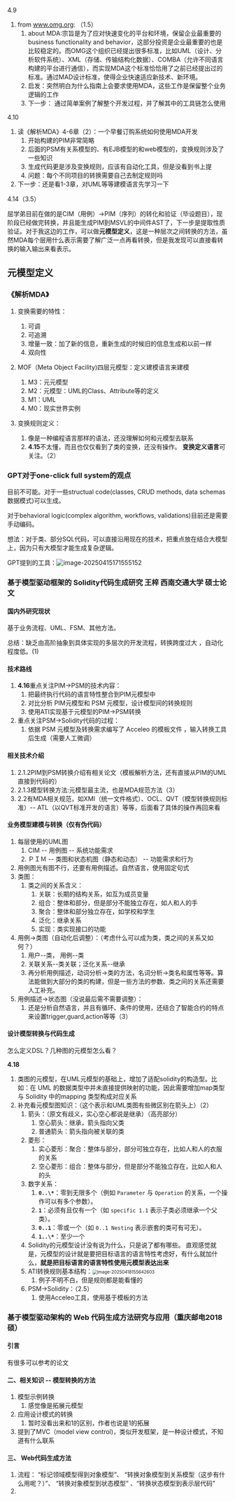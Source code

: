 4.9

1. from www.omg.org: （1.5）
   1. about MDA:宗旨是为了应对快速变化的平台和环境，保留企业最重要的business functionality and behavior，这部分投资是企业最重要的也是比较稳定的。而OMG这个组织已经提出很多标准，比如UML（设计、分析软件系统）、XML（存储、传输结构化数据）、COMBA（允许不同语言构建的平台进行通信），而实现MDA这个标准恰恰用了之前已经提出过的标准。通过MAD设计标准，使得企业快速适应新技术、新环境。
   2. 启发：突然明白为什么指南上会要求使用MDA，这些工作是保留整个业务逻辑的工作
   3. 下一步： 通过简单案例了解整个开发过程，并了解其中的工具链怎么使用

4.10

1. 读《解析MDA》4-6章（2）：一个早餐订购系统如何使用MDA开发
   1. 开始构建的PIM非常简略
   2. 后面的PSM有关系模型的、有EJB模型的和web模型的，变换规则涉及了一些知识
   3. 生成代码更是涉及变换规则，应该有自动化工具，但是没看到书上提
   4. 问题：每个不同项目的转换需要自己去制定规则吗
5. 下一步：还是看1-3章，对UML等等建模语言先学习一下



4.14（3.5）

屈学弟目前在做的是CIM（用例）->PIM（序列）的转化和验证（毕设题目），现阶段已经做完转换，并且能生成PIM到MSVL的中间件AST了，下一步是提取性质验证。对于我这边的工作，可以做**元模型定义**，这是一种层次之间转换的方法，虽然MDA每个层用什么表示需要了解广泛一点再看转换，但是我发现可以直接看转换的输入输出来看表示。

## 元模型定义

### 《解析MDA》

1. 变换需要的特性：
   1. 可调
   2. 可追溯
   3. 增量一致：加了新的信息，重新生成的时候旧的信息生成和以前一样
   4. 双向性

2. MOF（Meta Object Facility)四层元模型：定义建模语言来建模
   1. M3：元元模型
   2. M2：元模型：UML的Class、Attribute等的定义
   3. M1：UML
   4. M0：现实世界实例

3. 变换规则定义：

   1. 像是一种编程语言那样的语法，还没理解如何和元模型去联系
   2. **4.15**不太懂，而且也仅仅看到了类的变换，还没有操作。 **变换定义语言**可关注。（2）

   

### GPT对于one-click full system的观点

目前不可能。对于一些structual code(classes, CRUD methods, data schemas数据模式)可以生成。

对于behavioral logic(complex algorithm, workflows, validations)目前还是需要手动编码。

想法：对于类、部分SQL代码，可以直接沿用现在的技术，把重点放在结合大模型上，因为只有大模型才能生成复杂逻辑。

GPT提到的工具：![image-20250415171555152](${imagines}/image-20250415171555152.png)



### 基于模型驱动框架的 Solidity代码生成研究  王梓 西南交通大学 硕士论文

#### 国内外研究现状

基于业务流程、UML、FSM、其他方法。

总结：缺乏由高阶抽象到具体实现的多层次的开发流程，转换跨度过大  ，自动化程度低。(1)

#### 技术路线

1. **4.16**重点关注PIM->PSM的技术内容：
   1. 把最终执行代码的语言特性整合到PIM元模型中
   2. 对比分析 PIM元模型和 PSM 元模型，设计模型间的转换规则  
   3. 使用ATl实现基于元模型的PIM->PSM转换
2. 重点关注PSM->Solidity代码的过程：
   1. 依据 PSM 元模型及转换需求编写了 Acceleo 的模板文件 ，输入转换工具后生成（需要人工微调）

#### 相关技术介绍

1. 2.1.2PIM到PSM转换介绍有相关论文（模板解析方法，还有直接从PIM的UML直接到代码的）
2. 2.1.3模型转换方法:元模型最主流，也是MDA规范方法（3）
3. 2.2有MDA相关规范，如XMI（统一文件格式）、OCL、QVT（模型转换规则标准）-- ATL（以QVT标准开发的语言）等等，后面看了具体的操作再回来看

#### 业务模型建模与转换（仅有伪代码）

1. 每层使用的UML图
   1. CIM -- 用例图 -- 系统功能需求
   2. ＰＩＭ -- 类图和状态机图（静态和动态） --  功能需求和行为
2. 用例图光有图不行，还要有用例描述。自然语言，使用固定句式
3. 类图：
   1. 类之间的关系含义：
      1. 关联：长期的结构关系，如互为成员变量
      2. 组合：整体和部分，但是部分不能独立存在，如人和人的手
      3. 聚合：整体和部分独立存在，如学校和学生
      4. 泛化：继承关系
      5. 实现：类实现接口的功能
4. 用例->类图（自动化后调整）：（考虑什么可以成为类，类之间的关系又如何？）
   1. 用户--类， 用例--类
   2. 关联关系--类关联；泛化关系--继承
   3. 再分析用例描述，动词分析->类的方法，名词分析->类名和属性等等。算法能做到大部分的类的构建，但是一些方法的参数、类之间的关系还需要人工补充。
5. 用例描述->状态图（没说最后需不需要调整）：
   1. 还是分析自然语言，并且有循环、条件的使用，还结合了智能合约的特点来设置trigger,guard,action等等（3）

#### 设计模型转换与代码生成  

怎么定义DSL？几种图的元模型怎么看？

**4.18**

1. 类图的元模型，在UML元模型的基础上，增加了适配solidity的构造型。比如：在 UML 的数据类型中并未直接提供映射的功能，因此需要增加map类型与 Solidity 中的mapping 类型构成对应关系  
2. 补充看元模型图知识：（这个表示和UML类图有些微区别在箭头上）（2）
   1. 箭头：（原文有歧义，实心空心都说是继承）（高亮部分）
      1. 空心箭头：继承，箭头指向父类
      2. 普通箭头：箭头指向被关联的类
   2. 菱形：
      1. 实心菱形：聚合：整体与部分，部分可独立存在，比如人和人的衣服的关系
      2. 空心菱形：组合：整体与部分，但是部分不能独立存在，比如人和人的头
   3. 数字关系：
      1. **`0..\*`**：零到无限多个（例如 `Parameter` 与 `Operation` 的关系，一个操作可以有多个参数）。
      2. **`1`**：必须有且仅有一个（如 `specific 1.1` 表示子类必须继承一个父类）。
      3. **`0..1`**：零或一个（如 `0..1 Nesting` 表示嵌套的类可有可无）。
      4. **`1..\*`**：至少一个
   4. Solidity的元模型设计没有说为什么，只是说了都有哪些。 直观感觉就是，元模型的设计就是要把目标语言的语言特性考虑好，有什么就加什么，**就是把目标语言的语言特性使用元模型表达出来**
   5. ATl转换规则基本结构：<img src="${imagines}/image-20250418155642603.png" alt="image-20250418155642603" style="zoom:70%;" />
      1. 例子不明不白，但是规则都是能看懂的
   6. PSM->Solidity：（2.5）
      1. 使用Acceleo工具，使用基于模板的方法


### 基于模型驱动架构的 Web 代码生成方法研究与应用（重庆邮电2018硕）

#### 引言
有很多可以参考的论文

#### 二、相关知识 -- 模型转换的方法
1. 模型示例转换
	1. 感觉像是拓展元模型
2. 应用设计模式的转换
	1. 暂时没看出来和1的区别，作者也说是1的拓展
3. 提到了MVC（model view control)，类似开发框架，是一种设计模式，不知道有什么联系

#### 三、 Web代码生成方法
1. 流程： “标记领域模型得到对象模型”、 “转换对象模型到关系模型（这步有什么用呢？）”、 “转换对象模型到状态模型” 、“转换状态模型到表示层代码”
2. 